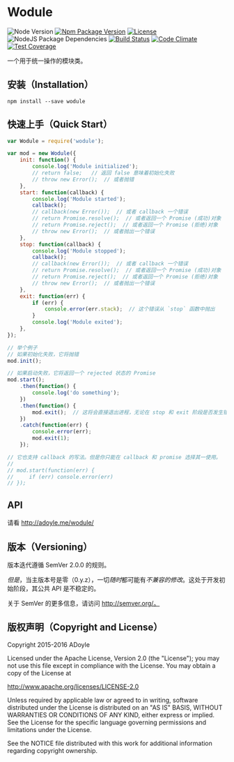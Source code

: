 # Wodule
![Node Version][Node Version Image]
[![Npm Package Version][Npm Package Version Image]][Npm Package Version LINK]
[![License][License Image]][License LINK]
![NodeJS Package Dependencies][NodeJS Package Dependencies Link]
[![Build Status][Build Status Image]][Build Status Link]
[![Code Climate][Code Climate Image]][Code Climate Link]
[![Test Coverage][Test Coverage Image]][Test Coverage Link]

一个用于统一操作的模块类。

## 安装（Installation）

`npm install --save wodule`

## 快速上手（Quick Start）

```js
var Wodule = require('wodule');

var mod = new Wodule({
    init: function() {
        console.log('Module initialized');
        // return false;   // 返回 false 意味着初始化失败
        // throw new Error();  // 或者抛错
    },
    start: function(callback) {
        console.log('Module started');
        callback();
        // callback(new Error());  // 或者 callback 一个错误
        // return Promise.resolve();  // 或者返回一个 Promise (成功)对象
        // return Promise.reject();  // 或者返回一个 Promise (拒绝)对象
        // throw new Error();  // 或者抛出一个错误
    },
    stop: function(callback) {
        console.log('Module stopped');
        callback();
        // callback(new Error());  // 或者 callback 一个错误
        // return Promise.resolve();  // 或者返回一个 Promise (成功)对象
        // return Promise.reject();  // 或者返回一个 Promise (拒绝)对象
        // throw new Error();  // 或者抛出一个错误
    },
    exit: function(err) {
        if (err) {
            console.error(err.stack);  // 这个错误从 `stop` 函数中抛出
        }
        console.log('Module exited');
    },
});

// 举个例子
// 如果初始化失败，它将抛错
mod.init();

// 如果启动失败，它将返回一个 rejected 状态的 Promise
mod.start();
    .then(function() {
        console.log('do something');
    })
    .then(function() {
        mod.exit();  // 这将会直接退出进程，无论在 stop 和 exit 阶段是否发生错误。
    })
    .catch(function(err) {
        console.error(err);
        mod.exit(1);
    });

// 它也支持 callback 的写法。但是你只能在 callback 和 promise 选择其一使用。
//
// mod.start(function(err) {
//     if (err) console.error(err)
// });
```


## API

请看 http://adoyle.me/wodule/

## 版本（Versioning）

版本迭代遵循 SemVer 2.0.0 的规则。

*但是*，当主版本号是零（0.y.z），一切*随时*都可能有*不兼容的修改*。这处于开发初始阶段，其公共 API 是不稳定的。

关于 SemVer 的更多信息，请访问 http://semver.org/。

## 版权声明（Copyright and License）

Copyright 2015-2016 ADoyle

Licensed under the Apache License, Version 2.0 (the "License"); you may not use this file except in compliance with the License.
You may obtain a copy of the License at

   http://www.apache.org/licenses/LICENSE-2.0

Unless required by applicable law or agreed to in writing, software distributed under the License is distributed on an "AS IS" BASIS, WITHOUT WARRANTIES OR CONDITIONS OF ANY KIND, either express or implied.
See the License for the specific language governing permissions and limitations under the License.

See the NOTICE file distributed with this work for additional information regarding copyright ownership.


<!-- links -->

[Node Version Image]: https://img.shields.io/node/v/wodule.svg
[Npm Package Version Image]: https://img.shields.io/npm/v/wodule.svg
[Npm Package Version LINK]: https://www.npmjs.com/package/wodule
[License Image]: https://img.shields.io/npm/l/wodule.svg
[License LINK]: https://github.com/adoyle-h/wodule/blob/master/LICENSE
[NodeJS Package Dependencies Link]: https://david-dm.org/adoyle-h/wodule.svg
[Build Status Image]: https://travis-ci.org/adoyle-h/wodule.svg?branch=master
[Build Status Link]: https://travis-ci.org/adoyle-h/wodule
[Code Climate Image]: https://codeclimate.com/github/adoyle-h/wodule/badges/gpa.svg
[Code Climate Link]: https://codeclimate.com/github/adoyle-h/wodule
[Test Coverage Image]: https://codeclimate.com/github/adoyle-h/wodule/badges/coverage.svg
[Test Coverage Link]: https://codeclimate.com/github/adoyle-h/wodule/coverage
